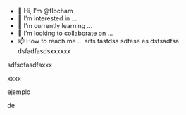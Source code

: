 - 👋 Hi, I’m @flocham
- 👀 I’m interested in ...
- 🌱 I’m currently learning ...
- 💞️ I’m looking to collaborate on ...
- 📫 How to reach me ...
srts
fasfdsa
sdfese es 
dsfsadfsa
dsfadfasdsxxxxxx

sdfsdfasdfaxxx

xxxx

ejemplo 


de


<!---
flocham/flocham is a ✨ special ✨ repository because its `README.md` (this file) appears on your GitHub profile.
You can click the Preview link to take a look at your changes.
--->
